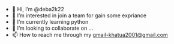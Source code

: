 - 👋 Hi, I’m @deba2k22
- 👀 I’m interested in join a team for gain some expriance
- 🌱 I’m currently learning python
- 💞️ I’m looking to collaborate on ...
- 📫 How to reach me through my gmail-khatua2001@gmail.com


<!---
deba2k22/deba2k22 is a ✨ special ✨ repository because its `README.md` (this file) appears on your GitHub profile.
You can click the Preview link to take a look at your changes.
--->
